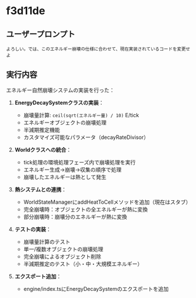 # f3d11de

## ユーザープロンプト

```
よろしい。では、このエネルギー崩壊の仕様に合わせて、現在実装されているコードを変更せよ
```

## 実行内容

エネルギー自然崩壊システムの実装を行った：

1. **EnergyDecaySystemクラスの実装**：
   - 崩壊量計算: `ceil(sqrt(エネルギー量) / 10)` E/tick
   - エネルギーオブジェクトの崩壊処理
   - 半減期推定機能
   - カスタマイズ可能なパラメータ（decayRateDivisor）

2. **Worldクラスへの統合**：
   - tick処理の環境処理フェーズ内で崩壊処理を実行
   - エネルギー生成→崩壊→収集の順序で処理
   - 崩壊したエネルギーは熱として発生

3. **熱システムとの連携**：
   - WorldStateManagerにaddHeatToCellメソッドを追加（現在はスタブ）
   - 完全崩壊時：オブジェクトの全エネルギーが熱に変換
   - 部分崩壊時：崩壊分のエネルギーが熱に変換

4. **テストの実装**：
   - 崩壊量計算のテスト
   - 単一/複数オブジェクトの崩壊処理
   - 完全崩壊によるオブジェクト削除
   - 半減期推定のテスト（小・中・大規模エネルギー）

5. **エクスポート追加**：
   - engine/index.tsにEnergyDecaySystemのエクスポートを追加
